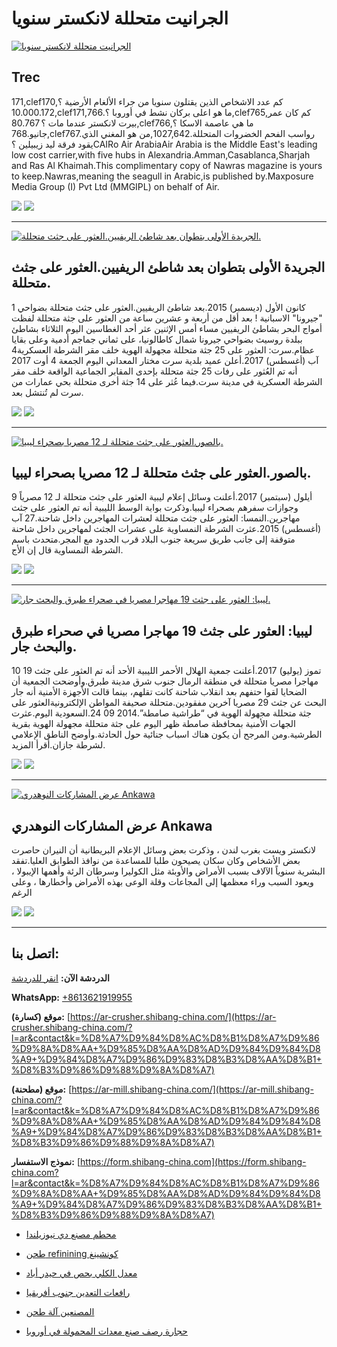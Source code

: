 # الجرانيت متحللة لانكستر سنويا

<a href="https://swt.shibang-china.com/?l=ar&img&k=%D8%A7%D9%84%D8%AC%D8%B1%D8%A7%D9%86%D9%8A%D8%AA+%D9%85%D8%AA%D8%AD%D9%84%D9%84%D8%A9+%D9%84%D8%A7%D9%86%D9%83%D8%B3%D8%AA%D8%B1+%D8%B3%D9%86%D9%88%D9%8A%D8%A7" target="_blank">![الجرانيت متحللة لانكستر سنويا](http://static.shibang-china.com/all-800x300/1043.jpg)</a>

## Trec
171,clef170,كم عدد الاشخاص الذين يقتلون سنويا من جراء الألغام الأرضية ؟ 10.000.172,clef171,ما هو اعلى بركان نشط في أوروبا ؟.766,clef765,كم كان عمر بيرت لانكستر عندما مات ؟ 80.767,clef766,ما هي عاصمة الاسكا ؟ جانيو.768,clef767.رواسب الفحم الخضروات المتحللة.1027,642,من هو المغني الذي يقود فرقة ليد زيبيلين ؟CAIRo Air ArabiaAir Arabia is the Middle East&#39;s leading low cost carrier,with five hubs in Alexandria.Amman,Casablanca,Sharjah and Ras Al Khaimah.This complimentary copy of Nawras magazine is yours to keep.Nawras,meaning the seagull in Arabic,is published by.Maxposure Media Group (I) Pvt Ltd (MMGIPL) on behalf of Air.


<a href="https://whatsapp.shibangsoft.com/WhatsApp.php" target="_blank" title="WhatsApp">![](http://static.shibang-china.com/icon/whatsapp.png)</a> <a href="https://swt.shibang-china.com/?l=ar&icon&k=%D8%A7%D9%84%D8%AC%D8%B1%D8%A7%D9%86%D9%8A%D8%AA+%D9%85%D8%AA%D8%AD%D9%84%D9%84%D8%A9+%D9%84%D8%A7%D9%86%D9%83%D8%B3%D8%AA%D8%B1+%D8%B3%D9%86%D9%88%D9%8A%D8%A7" target="_blank">![](http://static.shibang-china.com/icon/chat-ar.png)</a>

---

<a href="https://swt.shibang-china.com/?l=ar&img&k=%D8%A7%D9%84%D8%AC%D8%B1%D8%A7%D9%86%D9%8A%D8%AA+%D9%85%D8%AA%D8%AD%D9%84%D9%84%D8%A9+%D9%84%D8%A7%D9%86%D9%83%D8%B3%D8%AA%D8%B1+%D8%B3%D9%86%D9%88%D9%8A%D8%A7" target="_blank">![الجريدة الأولى بتطوان بعد شاطئ الريفيين.العثور على جثث متحللة.](http://static.shibang-china.com/all-800x300/518.jpg)</a>

## الجريدة الأولى بتطوان بعد شاطئ الريفيين.العثور على جثث متحللة.
1 كانون الأول (ديسمبر) 2015.بعد شاطئ الريفيين.العثور على جثث متحللة بضواحي &quot;جيرونا&quot; الاسبانية ! بعد أقل من أربعة و عشرين ساعة من العثور على جثة متحللة لفظت أمواج البحر بشاطئ الريفيين مساء أمس الإثنين عثر أحد الغطاسين اليوم الثلاثاء بشاطئ ببلدة روسيث بضواحي جيرونا شمال كاطالونيا، على ثماني جماجم أدمية وعلى بقايا عظام.سرت: العثور على 25 جثة متحللة مجهولة الهوية خلف مقر الشرطة العسكرية4 آب (أغسطس) 2017.أعلن عميد بلدية سرت مختار المعداني اليوم الجمعة 4 أوت 2017 أنه تم العُثور على رفات 25 جثة متحللة بإحدى المقابر الجماعية الواقعة خلف مقر الشرطة العسكرية في مدينة سرت.فيما عُثر على 14 جثة أخرى متحللة بحي عمارات من سرت لم تُنتشل بعد.


<a href="https://whatsapp.shibangsoft.com/WhatsApp.php" target="_blank" title="WhatsApp">![](http://static.shibang-china.com/icon/whatsapp.png)</a> <a href="https://swt.shibang-china.com/?l=ar&icon&k=%D8%A7%D9%84%D8%AC%D8%B1%D8%A7%D9%86%D9%8A%D8%AA+%D9%85%D8%AA%D8%AD%D9%84%D9%84%D8%A9+%D9%84%D8%A7%D9%86%D9%83%D8%B3%D8%AA%D8%B1+%D8%B3%D9%86%D9%88%D9%8A%D8%A7" target="_blank">![](http://static.shibang-china.com/icon/chat-ar.png)</a>

---

<a href="https://swt.shibang-china.com/?l=ar&img&k=%D8%A7%D9%84%D8%AC%D8%B1%D8%A7%D9%86%D9%8A%D8%AA+%D9%85%D8%AA%D8%AD%D9%84%D9%84%D8%A9+%D9%84%D8%A7%D9%86%D9%83%D8%B3%D8%AA%D8%B1+%D8%B3%D9%86%D9%88%D9%8A%D8%A7" target="_blank">![بالصور.العثور على جثث متحللة لـ 12 مصريا بصحراء ليبيا.](http://static.shibang-china.com/all-800x300/882.jpg)</a>

## بالصور.العثور على جثث متحللة لـ 12 مصريا بصحراء ليبيا.
9 أيلول (سبتمبر) 2017.أعلنت وسائل إعلام ليبية العثور على جثث متحللة لـ 12 مصرياً وجوازات سفرهم بصحراء ليبيا.وذكرت بوابة الوسط الليبية أنه تم العثور على جثث مهاجرين.النمسا: العثور على جثث متحللة لعشرات المهاجرين داخل شاحنة.27 آب (أغسطس) 2015.عثرت الشرطة النمساوية على عشرات الجثث لمهاجرين داخل شاحنة متوقفة إلى جانب طريق سريعة جنوب البلاد قرب الحدود مع المجر.متحدث باسم الشرطة النمساوية قال إن الأج.


<a href="https://whatsapp.shibangsoft.com/WhatsApp.php" target="_blank" title="WhatsApp">![](http://static.shibang-china.com/icon/whatsapp.png)</a> <a href="https://swt.shibang-china.com/?l=ar&icon&k=%D8%A7%D9%84%D8%AC%D8%B1%D8%A7%D9%86%D9%8A%D8%AA+%D9%85%D8%AA%D8%AD%D9%84%D9%84%D8%A9+%D9%84%D8%A7%D9%86%D9%83%D8%B3%D8%AA%D8%B1+%D8%B3%D9%86%D9%88%D9%8A%D8%A7" target="_blank">![](http://static.shibang-china.com/icon/chat-ar.png)</a>

---

<a href="https://swt.shibang-china.com/?l=ar&img&k=%D8%A7%D9%84%D8%AC%D8%B1%D8%A7%D9%86%D9%8A%D8%AA+%D9%85%D8%AA%D8%AD%D9%84%D9%84%D8%A9+%D9%84%D8%A7%D9%86%D9%83%D8%B3%D8%AA%D8%B1+%D8%B3%D9%86%D9%88%D9%8A%D8%A7" target="_blank">![ليبيا: العثور على جثث 19 مهاجرا مصريا في صحراء طبرق والبحث جار.](http://static.shibang-china.com/all-800x300/1210.jpg)</a>

## ليبيا: العثور على جثث 19 مهاجرا مصريا في صحراء طبرق والبحث جار.
10 تموز (يوليو) 2017.أعلنت جمعية الهلال الأحمر الليبية الأحد أنه تم العثور على جثث 19 مهاجرا مصريا متحللة في منطقة الرمال جنوب شرق مدينة طبرق.وأوضحت الجمعية أن الضحايا لقوا حتفهم بعد انقلاب شاحنة كانت تقلهم، بينما قالت الأجهزة الأمنية أنه جار البحث عن جثث 29 مصريا آخرين مفقودين.متحللة صحيفة المواطن الإلكترونيةالعثور على جثة متحللة مجهولة الهوية في “طراشية صامطة”.2014 09 24.السعودية اليوم.عثرت الجهات الأمنية بمحافظة صامطة ظهر اليوم على جثة متحللة مجهولة الهوية بقرية الطرشية.ومن المرجح أن يكون هناك اسباب جنائية حول الحادثة.وأوضح الناطق الإعلامي لشرطة جازان.أقرأ المزيد.


<a href="https://whatsapp.shibangsoft.com/WhatsApp.php" target="_blank" title="WhatsApp">![](http://static.shibang-china.com/icon/whatsapp.png)</a> <a href="https://swt.shibang-china.com/?l=ar&icon&k=%D8%A7%D9%84%D8%AC%D8%B1%D8%A7%D9%86%D9%8A%D8%AA+%D9%85%D8%AA%D8%AD%D9%84%D9%84%D8%A9+%D9%84%D8%A7%D9%86%D9%83%D8%B3%D8%AA%D8%B1+%D8%B3%D9%86%D9%88%D9%8A%D8%A7" target="_blank">![](http://static.shibang-china.com/icon/chat-ar.png)</a>

---

<a href="https://swt.shibang-china.com/?l=ar&img&k=%D8%A7%D9%84%D8%AC%D8%B1%D8%A7%D9%86%D9%8A%D8%AA+%D9%85%D8%AA%D8%AD%D9%84%D9%84%D8%A9+%D9%84%D8%A7%D9%86%D9%83%D8%B3%D8%AA%D8%B1+%D8%B3%D9%86%D9%88%D9%8A%D8%A7" target="_blank">![عرض المشاركات النوهدري Ankawa](http://static.shibang-china.com/all-800x300/872.jpg)</a>

## عرض المشاركات النوهدري Ankawa
لانكستر ويست بغرب لندن ، وذكرت بعض وسائل الإعلام البريطانية أن النيران حاصرت بعض الأشخاص وكان سكان يصيحون طلبا للمساعدة من نوافذ الطوابق العليا.تفقد البشرية سنوياً الآلاف بسبب الأمراض والأوبئة مثل الكوليرا وسرطان الرئة وأهمها الإيبولا ، ويعود السبب وراء معظمها إلى المجاعات وقلة الوعى بهذه الأمراض وأخطارها ، وعلى الرغم

<a href="https://whatsapp.shibangsoft.com/WhatsApp.php" target="_blank" title="WhatsApp">![](http://static.shibang-china.com/icon/whatsapp.png)</a> <a href="https://swt.shibang-china.com/?l=ar&icon&k=%D8%A7%D9%84%D8%AC%D8%B1%D8%A7%D9%86%D9%8A%D8%AA+%D9%85%D8%AA%D8%AD%D9%84%D9%84%D8%A9+%D9%84%D8%A7%D9%86%D9%83%D8%B3%D8%AA%D8%B1+%D8%B3%D9%86%D9%88%D9%8A%D8%A7" target="_blank">![](http://static.shibang-china.com/icon/chat-ar.png)</a>

---
## اتصل بنا:

**الدردشة الآن:** [انقر للدردشة](https://swt.shibang-china.com?l=ar&contact&k=%D8%A7%D9%84%D8%AC%D8%B1%D8%A7%D9%86%D9%8A%D8%AA+%D9%85%D8%AA%D8%AD%D9%84%D9%84%D8%A9+%D9%84%D8%A7%D9%86%D9%83%D8%B3%D8%AA%D8%B1+%D8%B3%D9%86%D9%88%D9%8A%D8%A7)

**WhatsApp:**  [+8613621919955](https://whatsapp.shibangsoft.com/WhatsApp.php)

**موقع (كسارة):** [https://ar-crusher.shibang-china.com/](https://ar-crusher.shibang-china.com/?l=ar&contact&k=%D8%A7%D9%84%D8%AC%D8%B1%D8%A7%D9%86%D9%8A%D8%AA+%D9%85%D8%AA%D8%AD%D9%84%D9%84%D8%A9+%D9%84%D8%A7%D9%86%D9%83%D8%B3%D8%AA%D8%B1+%D8%B3%D9%86%D9%88%D9%8A%D8%A7)

**موقع (مطحنة):** [https://ar-mill.shibang-china.com/](https://ar-mill.shibang-china.com/?l=ar&contact&k=%D8%A7%D9%84%D8%AC%D8%B1%D8%A7%D9%86%D9%8A%D8%AA+%D9%85%D8%AA%D8%AD%D9%84%D9%84%D8%A9+%D9%84%D8%A7%D9%86%D9%83%D8%B3%D8%AA%D8%B1+%D8%B3%D9%86%D9%88%D9%8A%D8%A7)

**نموذج الاستفسار:** [https://form.shibang-china.com](https://form.shibang-china.com?l=ar&contact&k=%D8%A7%D9%84%D8%AC%D8%B1%D8%A7%D9%86%D9%8A%D8%AA+%D9%85%D8%AA%D8%AD%D9%84%D9%84%D8%A9+%D9%84%D8%A7%D9%86%D9%83%D8%B3%D8%AA%D8%B1+%D8%B3%D9%86%D9%88%D9%8A%D8%A7)

* [محطم مصنع دي نيوزيلندا](../27/%D9%85%D8%AD%D8%B7%D9%85%20%D9%85%D8%B5%D9%86%D8%B9%20%D8%AF%D9%8A%20%D9%86%D9%8A%D9%88%D8%B2%D9%8A%D9%84%D9%86%D8%AF%D8%A7.md)

* [طحن refinining كونشينغ](../26/%D8%B7%D8%AD%D9%86%20refinining%20%D9%83%D9%88%D9%86%D8%B4%D9%8A%D9%86%D8%BA.md)

* [معدل الكلي بحص في حيدر أباد](../26/%D9%85%D8%B9%D8%AF%D9%84%20%D8%A7%D9%84%D9%83%D9%84%D9%8A%20%D8%A8%D8%AD%D8%B5%20%D9%81%D9%8A%20%D8%AD%D9%8A%D8%AF%D8%B1%20%D8%A3%D8%A8%D8%A7%D8%AF.md)

* [رافعات التعدين جنوب أفريقيا](../28/%D8%B1%D8%A7%D9%81%D8%B9%D8%A7%D8%AA%20%D8%A7%D9%84%D8%AA%D8%B9%D8%AF%D9%8A%D9%86%20%D8%AC%D9%86%D9%88%D8%A8%20%D8%A3%D9%81%D8%B1%D9%8A%D9%82%D9%8A%D8%A7.md)

* [المصنعين آلة طحن](../27/%D8%A7%D9%84%D9%85%D8%B5%D9%86%D8%B9%D9%8A%D9%86%20%D8%A2%D9%84%D8%A9%20%D8%B7%D8%AD%D9%86.md)

* [حجارة رصف صنع معدات المحمولة في أوروبا](../27/%D8%AD%D8%AC%D8%A7%D8%B1%D8%A9%20%D8%B1%D8%B5%D9%81%20%D8%B5%D9%86%D8%B9%20%D9%85%D8%B9%D8%AF%D8%A7%D8%AA%20%D8%A7%D9%84%D9%85%D8%AD%D9%85%D9%88%D9%84%D8%A9%20%D9%81%D9%8A%20%D8%A3%D9%88%D8%B1%D9%88%D8%A8%D8%A7.md)